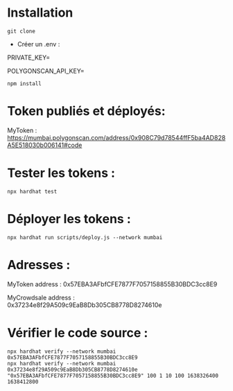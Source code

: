 # Installation
```shell
git clone
```

- Créer un .env :

PRIVATE_KEY=

POLYGONSCAN_API_KEY=

```shell
npm install
```

# Token publiés et déployés: 
MyToken : https://mumbai.polygonscan.com/address/0x908C79d78544ffF5ba4AD828A5E518030b006141#code



# Tester les tokens :
```shell
npx hardhat test
```

# Déployer les tokens :
```shell
npx hardhat run scripts/deploy.js --network mumbai
```

# Adresses :
MyToken address : 0x57EBA3AFbfCFE7877F7057158855B30BDC3cc8E9

MyCrowdsale address : 0x37234e8f29A509c9EaB8Db305CB8778D8274610e

# Vérifier le code source :
```shell
npx hardhat verify --network mumbai 0x57EBA3AFbfCFE7877F7057158855B30BDC3cc8E9
npx hardhat verify --network mumbai 0x37234e8f29A509c9EaB8Db305CB8778D8274610e "0x57EBA3AFbfCFE7877F7057158855B30BDC3cc8E9" 100 1 10 100 1638326400 1638412800
```
